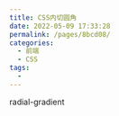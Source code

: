 ```yaml
---
title: CSS内切圆角
date: 2022-05-09 17:33:28
permalink: /pages/8bcd08/
categories:
  - 前端
  - CSS
tags:
  - 
---
```

radial-gradient